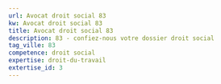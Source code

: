 ```yaml
---
url: Avocat droit social 83
kw: Avocat droit social 83
title: Avocat droit social 83
description: 83 - confiez-nous votre dossier droit social
tag_ville: 83
competence: droit social
expertise: droit-du-travail
extertise_id: 3
---
```

